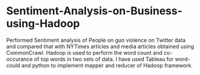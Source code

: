 # Sentiment-Analysis-on-Business-using-Hadoop
Performed Sentiment analysis of People on gun violence on Twitter data and compared that with NYTimes articles and media articles obtained using CommonCrawl. Hadoop is used to perform the word count and co-occurance of top words in two sets of data. I have used Tableau for word-could and python to implement mapper and reducer of Hadoop framework.
